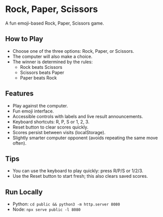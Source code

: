 # Rock, Paper, Scissors

A fun emoji-based Rock, Paper, Scissors game.

## How to Play

- Choose one of the three options: Rock, Paper, or Scissors.
- The computer will also make a choice.
- The winner is determined by the rules:
  - Rock beats Scissors
  - Scissors beats Paper
  - Paper beats Rock

## Features

- Play against the computer.
- Fun emoji interface.
- Accessible controls with labels and live result announcements.
- Keyboard shortcuts: R, P, S or 1, 2, 3.
- Reset button to clear scores quickly.
- Scores persist between visits (localStorage).
- Slightly smarter computer opponent (avoids repeating the same move often).

## Tips

- You can use the keyboard to play quickly: press R/P/S or 1/2/3.
- Use the Reset button to start fresh; this also clears saved scores.

## Run Locally

- Python: `cd public && python3 -m http.server 8080`
- Node:   `npx serve public -l 8080`
